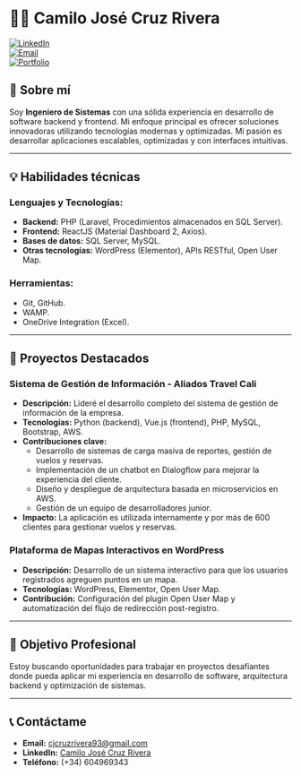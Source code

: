 # 👨‍💻 Camilo José Cruz Rivera

[![LinkedIn](https://img.shields.io/badge/LinkedIn-Connect-blue?style=flat-square&logo=linkedin)](https://www.linkedin.com/in/camilocruz-dev)  
[![Email](https://img.shields.io/badge/Email-cjcruzrivera93@gmail.com-red?style=flat-square&logo=gmail)](mailto:cjcruzrivera93@gmail.com)  
[![Portfolio](https://img.shields.io/badge/GitHub-Portfolio-black?style=flat-square&logo=github)](https://github.com/cjcruzrivera)

## 🚀 Sobre mí
Soy **Ingeniero de Sistemas** con una sólida experiencia en desarrollo de software backend y frontend. Mi enfoque principal es ofrecer soluciones innovadoras utilizando tecnologías modernas y optimizadas. Mi pasión es desarrollar aplicaciones escalables, optimizadas y con interfaces intuitivas.

---

## 💡 Habilidades técnicas

### Lenguajes y Tecnologías:
- **Backend:** PHP (Laravel, Procedimientos almacenados en SQL Server).
- **Frontend:** ReactJS (Material Dashboard 2, Axios).
- **Bases de datos:** SQL Server, MySQL.
- **Otras tecnologías:** WordPress (Elementor), APIs RESTful, Open User Map.

### Herramientas:
- Git, GitHub.
- WAMP.
- OneDrive Integration (Excel).

---

## 📌 Proyectos Destacados

### Sistema de Gestión de Información - Aliados Travel Cali
- **Descripción:** Lideré el desarrollo completo del sistema de gestión de información de la empresa.
- **Tecnologías:** Python (backend), Vue.js (frontend), PHP, MySQL, Bootstrap, AWS.
- **Contribuciones clave:**
  - Desarrollo de sistemas de carga masiva de reportes, gestión de vuelos y reservas.
  - Implementación de un chatbot en Dialogflow para mejorar la experiencia del cliente.
  - Diseño y despliegue de arquitectura basada en microservicios en AWS.
  - Gestión de un equipo de desarrolladores junior.
- **Impacto:** La aplicación es utilizada internamente y por más de 600 clientes para gestionar vuelos y reservas.

### Plataforma de Mapas Interactivos en WordPress
- **Descripción:** Desarrollo de un sistema interactivo para que los usuarios registrados agreguen puntos en un mapa.
- **Tecnologías:** WordPress, Elementor, Open User Map.
- **Contribución:** Configuración del plugin Open User Map y automatización del flujo de redirección post-registro.

---

## 🎯 Objetivo Profesional
Estoy buscando oportunidades para trabajar en proyectos desafiantes donde pueda aplicar mi experiencia en desarrollo de software, arquitectura backend y optimización de sistemas.

---

## 📞 Contáctame
- **Email:** [cjcruzrivera93@gmail.com](mailto:cjcruzrivera93@gmail.com)  
- **LinkedIn:** [Camilo José Cruz Rivera](https://www.linkedin.com/in/camilocruz-dev)  
- **Teléfono:** (+34) 604969343

